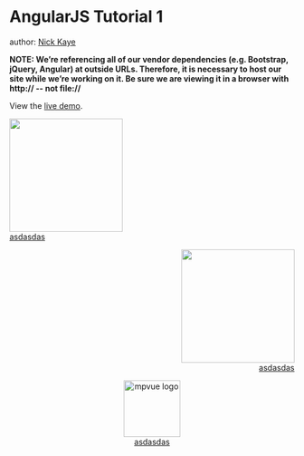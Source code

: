 AngularJS Tutorial 1
====================

author: [Nick Kaye](http://www.nickkaye.com)

**NOTE:  We’re referencing all of our vendor dependencies (e.g. Bootstrap, jQuery, Angular) at outside URLs.   Therefore, it is necessary to host our site while we’re working on it.  Be sure we are viewing it in a browser with http:// -- not file://**

View the [live demo](http://nickckaye.github.io/angularjs-tutorial-1).

<p align="center" class="qwr">
	<p align="left">
		<img src="https://img.cdn.aliyun.dcloud.net.cn/guide/uniapp/app_download.png" width="200"/>
		<br/>
		<a href="http://mpvue.com" target="_blank" rel="noopener noreferrer">asdasdas</a>
	</p>
	<p align="right">
		<img src="https://img.cdn.aliyun.dcloud.net.cn/guide/uniapp/gh_33446d7f7a26_430.jpg" width="200"/>
	<br/>
		<a href="http://mpvue.com" target="_blank" rel="noopener noreferrer">asdasdas</a>
	</p>
		
</p >
<p align="center">
		<a href="http://mpvue.com" target="_blank" rel="noopener noreferrer"><img width="100" src="https://img.cdn.aliyun.dcloud.net.cn/guide/uniapp/gh_33446d7f7a26_430.jpg" alt="mpvue logo"></a>
	<br/>
		<a href="http://mpvue.com" target="_blank" rel="noopener noreferrer">asdasdas</a>
	</p>
